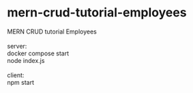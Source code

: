 # mern-crud-tutorial-employees
MERN CRUD tutorial Employees\
\
server:\
docker compose start\
node index.js\
\
client:\
npm start
